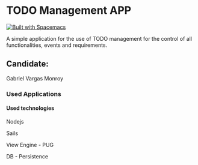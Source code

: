 # TODO Management APP

[![Built with Spacemacs](https://cdn.rawgit.com/syl20bnr/spacemacs/442d025779da2f62fc86c2082703697714db6514/assets/spacemacs-badge.svg)](http://spacemacs.org)


A simple application for the use of TODO management for the control of all functionalities, events and requirements.

## Candidate:
Gabriel Vargas Monroy

### Used Applications

#### Used technologies

Nodejs



Sails



View Engine - PUG



DB - Persistence


